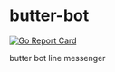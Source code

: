 # butter-bot 
[![Go Report Card](https://goreportcard.com/badge/github.com/erkin97/butter-bot)](https://goreportcard.com/report/github.com/erkin97/butter-bot)

butter bot line messenger
